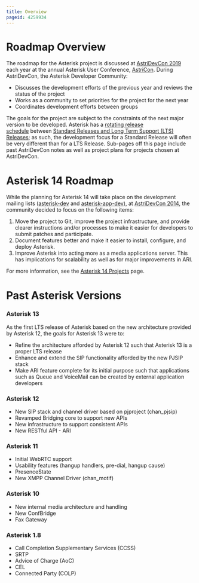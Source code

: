 ```yaml
---
title: Overview
pageid: 4259934
---
```


Roadmap Overview
================

The roadmap for the Asterisk project is discussed at [AstriDevCon 2019](/AstriDevCon-2019) each year at the annual Asterisk User Conference, [AstriCon](http://www.asterisk.org/community/astricon-user-conference). During AstriDevCon, the Asterisk Developer Community:

* Discusses the development efforts of the previous year and reviews the status of the project
* Works as a community to set priorities for the project for the next year
* Coordinates development efforts between groups

The goals for the project are subject to the constraints of the next major version to be developed. Asterisk has a [rotating release schedule](/Asterisk-Versions) between [Standard Releases and Long Term Support (LTS) Releases](/Software-Configuration-Management-Policies); as such, the development focus for a Standard Release will often be very different than for a LTS Release. Sub-pages off this page include past AstriDevCon notes as well as project plans for projects chosen at AstriDevCon.

Asterisk 14 Roadmap
===================

While the planning for Asterisk 14 will take place on the development mailing lists ([asterisk-dev](http://lists.digium.com/mailman/listinfo/asterisk-dev) and [asterisk-app-dev](http://lists.digium.com/cgi-bin/mailman/listinfo/asterisk-app-dev)), at [AstriDevCon 2014](/AstriDevCon-2013), the community decided to focus on the following items:

1. Move the project to Git, improve the project infrastructure, and provide clearer instructions and/or processes to make it easier for developers to submit patches and participate.
2. Document features better and make it easier to install, configure, and deploy Asterisk.
3. Improve Asterisk into acting more as a media applications server. This has implications for scalability as well as for major improvements in ARI.

For more information, see the [Asterisk 14 Projects](/Asterisk-14-Projects) page.

Past Asterisk Versions
======================

### Asterisk 13

As the first LTS release of Asterisk based on the new architecture provided by Asterisk 12, the goals for Asterisk 13 were to:

* Refine the architecture afforded by Asterisk 12 such that Asterisk 13 is a proper LTS release
* Enhance and extend the SIP functionality afforded by the new PJSIP stack
* Make ARI feature complete for its initial purpose such that applications such as Queue and VoiceMail can be created by external application developers

### Asterisk 12

* New SIP stack and channel driver based on pjproject (chan\_pjsip)
* Revamped Bridging core to support new APIs
* New infrastructure to support consistent APIs
* New RESTful API - ARI

### Asterisk 11

* Initial WebRTC support
* Usability features (hangup handlers, pre-dial, hangup cause)
* PresenceState
* New XMPP Channel Driver (chan\_motif)

### Asterisk 10

* New internal media architecture and handling
* New ConfBridge
* Fax Gateway

### Asterisk 1.8

* Call Completion Supplementary Services (CCSS)
* SRTP
* Advice of Charge (AoC)
* CEL
* Connected Party (COLP)

 

